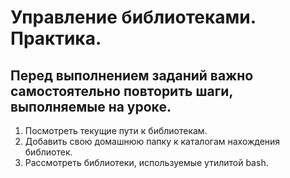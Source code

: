 # Управление библиотеками. Практика.
## Перед выполнением заданий важно самостоятельно повторить шаги, выполняемые на уроке.

1. Посмотреть текущие пути к библиотекам.
2. Добавить свою домашнюю папку к каталогам нахождения библиотек.
3. Рассмотреть библиотеки, используемые утилитой bash.
